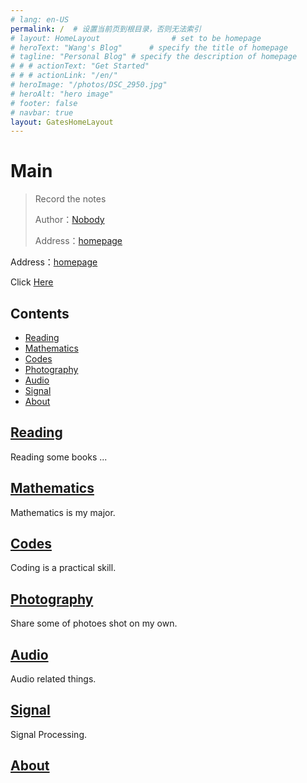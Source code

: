 ```yaml
---
# lang: en-US
permalink: /  # 设置当前页到根目录，否则无法索引
# layout: HomeLayout                # set to be homepage
# heroText: "Wang's Blog"      # specify the title of homepage
# tagline: "Personal Blog" # specify the description of homepage 
# # # actionText: "Get Started"
# # # actionLink: "/en/"
# heroImage: "/photos/DSC_2950.jpg"
# heroAlt: "hero image"
# footer: false
# navbar: true
layout: GatesHomeLayout
---
```

<!-- <GatesHomeLayout/> -->
# Main

> Record the notes
>
> Author：[Nobody](https://github.com/ciaotomorrow/blog)
>
> Address：[homepage](https://github.com/ciaotomorrow/blog)

Address：[homepage](https://github.com/ciaotomorrow/blog)

Click [Here](/en/Photography/AfterWork.md)
## Contents

- [Reading](/Reading/)
- [Mathematics](/Mathematics/)
- [Codes](/Codes/)
- [Photography](/Photography/)
- [Audio](/Audio/)
- [Signal](/Signal/)
- [About](/About/)


## [Reading](/Reading/)

Reading some books ...

## [Mathematics](/Mathematics/)

Mathematics is my major.


## [Codes](/Codes/)

Coding is a practical skill.

## [Photography](/Photography/)

Share some of photoes shot on my own.


## [Audio](/Audio/)

Audio related things.

## [Signal](/Signal/)

Signal Processing.

## [About](/About/)

